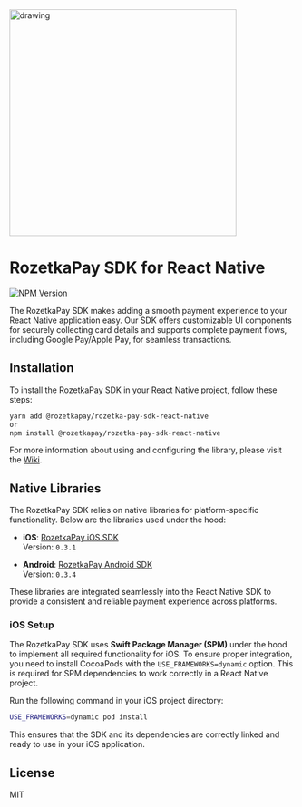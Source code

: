 <img src="https://github.com/user-attachments/assets/6319f2c7-bdc8-4381-b866-5609bacc6e6c" alt="drawing" width="400"/>

# RozetkaPay SDK for React Native

[![NPM Version](https://img.shields.io/npm/v/%40rozetkapay%2Frozetka-pay-sdk-react-native)](https://www.npmjs.com/package/@rozetkapay/rozetka-pay-sdk-react-native)

The RozetkaPay SDK makes adding a smooth payment experience to your React Native application easy. Our SDK offers customizable UI components for securely collecting card details and supports complete payment flows, including Google Pay/Apple Pay, for seamless transactions.

## Installation

To install the RozetkaPay SDK in your React Native project, follow these steps:

```bash
yarn add @rozetkapay/rozetka-pay-sdk-react-native
or
npm install @rozetkapay/rozetka-pay-sdk-react-native
```

For more information about using and configuring the library, please visit the [Wiki](https://github.com/rozetkapay/react-native-sdk/wiki).

## Native Libraries

The RozetkaPay SDK relies on native libraries for platform-specific functionality. Below are the libraries used under the hood:

- **iOS**: [RozetkaPay iOS SDK](https://github.com/rozetkapay/ios-sdk)  
  Version: `0.3.1`

- **Android**: [RozetkaPay Android SDK](https://github.com/rozetkapay/android-sdk)  
  Version: `0.3.4`

These libraries are integrated seamlessly into the React Native SDK to provide a consistent and reliable payment experience across platforms.

### iOS Setup

The RozetkaPay SDK uses **Swift Package Manager (SPM)** under the hood to implement all required functionality for iOS. To ensure proper integration, you need to install CocoaPods with the `USE_FRAMEWORKS=dynamic` option. This is required for SPM dependencies to work correctly in a React Native project.

Run the following command in your iOS project directory:

```bash
USE_FRAMEWORKS=dynamic pod install
```

This ensures that the SDK and its dependencies are correctly linked and ready to use in your iOS application.


## License

MIT
